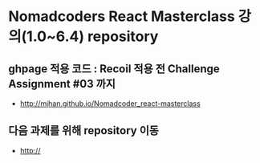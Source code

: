 # Nomadcoders React Masterclass 강의(1.0~6.4) repository


## ghpage 적용 코드 : Recoil 적용 전 Challenge Assignment #03 까지
- http://mjhan.github.io/Nomadcoder_react-masterclass

## 다음 과제를 위해 repository 이동
- [http://](https://github.com/MJHan/Nomadcoder_react-masterclass_recoil)

